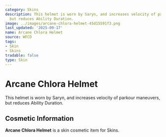 ```yaml
---
category: Skins
description: This helmet is worn by Saryn, and increases velocity of parkour maneuvers,
  but reduces Ability Duration.
image: ../images/arcane-chlora-helmet-45d15591f3.png
last_updated: '2025-09-17'
name: Arcane Chlora Helmet
source: WFCD
tags:
- Skin
- Skins
tradable: false
type: Skin
---
```


# Arcane Chlora Helmet

This helmet is worn by Saryn, and increases velocity of parkour maneuvers, but reduces Ability Duration.

## Cosmetic Information

**Arcane Chlora Helmet** is a skin cosmetic item for Skins.


